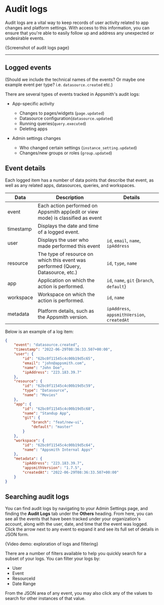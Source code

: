 # Audit logs

Audit logs are a vital way to keep records of user activity related to app changes and platform settings. With access to this information, you can ensure that you're able to easily follow up and address any unexpected or undesirable events.

{Screenshot of audit logs page}

---

## Logged events

(Should we include the technical names of the events? Or maybe one example event per type? i.e. `datasource.created` etc.)

There are several types of events tracked in Appsmith's audit logs:

- App-specific activity
    - Changes to pages/widgets (`page.updated`)
    - Datasource configuration(`datasource.updated`)
    - Running queries(`query.executed`)
    - Deleting apps

- Admin settings changes
    - Who changed certain settings (`instance_setting.updated`)
    - Changes/new groups or roles (`group.updated`)

## Event details

Each logged item has a number of data points that describe that event, as well as any related apps, datasources, queries, and workspaces.

| Data | Description | Details |
|------|-------------|---------|
| event | Each action performed on Appsmith app(edit or view mode) is classified as event |  |
| timestamp | Displays the date and time of a logged event. |  |
| user | Displays the user who made performed this event | `id`, `email`, `name`, `ipAddress` |
| resource | The type of resource on which this event was performed (Query, Datasource, etc.) | `id`, `type`, `name` |
| app | Application on which the action is performed. | `id`, `name`, `git` {`branch`, `default`} |
| workspace | Workspace on which the action is performed. | `id`, `name` |
| metadata | Platform details, such as the Appsmith version. | `ipAddress`, `appsmithVersion`, `createdAt` |

Below is an example of a log item:

```JSON
{
    "event": "datasource.created",
    "timestamp": "2022-06-29T08:36:33.507+00:00",
    "user": {
        "id": "62bc0f11545c4c00b19d5c65",
        "email": "john@appsmith.com",
        "name": "John Doe",
        "ipAddress": "223.183.39.7"
    },
    "resource": {
        "id": "62bc0f11545c4c00b19d5c59",
        "type": "Datasource",
        "name": "Movies"
    },
    "app": {
        "id": "62bc0f11545c4c00b19d5c68",
        "name": "Standup App",
        "git": {
            "branch": "feat/new-ui",
            "default": "master"
        }
    },
    "workspace": {
        "id": "62bc0f11545c4c00b19d5c64",
        "name": "Appsmith Internal Apps"
    },
    "metadata": {
        "ipAddress": "223.183.39.7",
        "appsmithVersion": "1.7.5",
        "createdAt": "2022-06-29T08:36:33.507+00:00"
    }
}
```

## Searching audit logs

You can find audit logs by navigating to your Admin Settings page, and finding the **Audit Logs** tab under the **Others** heading. From here, you can see all the events that have been tracked under your organization's account, along with the user, date, and time that the event was logged. Click the arrow next to any event to expand it and see its full set of details in JSON form.

{Video demo: exploration of logs and filtering}

There are a number of filters available to help you quickly search for a subset of your logs. You can filter your logs by:
- User
- Event
- ResourceId
- Date Range

From the JSON area of any event, you may also click any of the values to search for other instances of that value.